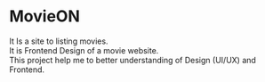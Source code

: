 # MovieON
It Is a site to listing movies.<br>
It is Frontend Design of a movie website.<br>
This project help me to better understanding of Design (UI/UX) and Frontend.
